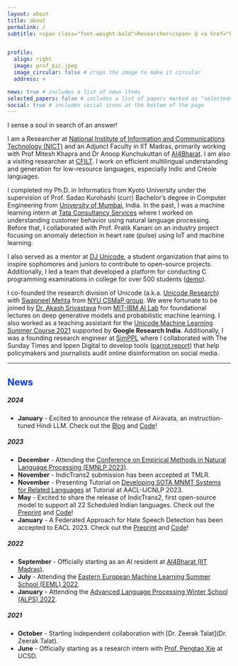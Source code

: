 ```yaml
---
layout: about
title: about
permalink: /
subtitle: <span class="font-weight-bold">Researcher</span> @ <a href="https://astrec.nict.go.jp/en/" target="_blank">NICT, Japan</a> • <span class="font-weight-bold">Adjunct Faculty</span> @ <a href="https://ai4bharat.org/" target="_blank">IIT Madras (AI4Bharat)</a>


profile:
  align: right
  image: prof_pic.jpeg
  image_circular: false # crops the image to make it circular
  address: >

news: true # includes a list of news items
selected_papers: false # includes a list of papers marked as "selected={true}"
social: true # includes social icons at the bottom of the page
---
```


I sense a soul in search of an answer!  

I am a Researcher at [National Institute of Information and Communications Technology (NICT)](https://astrec.nict.go.jp/en/) and an Adjunct Faculty in IIT Madras, primarily working with Prof Mitesh Khapra and Dr Anoop Kunchukuttan of [AI4Bharat](https://ai4bharat.org/). I am also a visiting researcher at [CFILT](https://www.cfilt.iitb.ac.in/). I work on efficient multilingual understanding and generation for low-resource languages, especially Indic and Creole languages.

I completed my Ph.D. in Informatics from Kyoto University under the supervision of Prof. Sadao Kurohashi (curr) Bachelor’s degree in Computer Engineering from [University of Mumbai](https://www.sfit.ac.in/), India. In the past, I was a machine learning intern at [Tata Consultancy Services](https://www.tcs.com/) where I worked on understanding customer behavior using natural language processing. Before that, I collaborated with Prof. Pratik Kanani on an industry project focusing on anomaly detection in heart rate (pulse) using IoT and machine learning.

I also served as a mentor at [DJ Unicode](https://www.djunicode.in/), a student organization that aims to inspire sophomores and juniors to contribute to open-source projects. Additionally, I led a team that developed a platform for conducting C programming examinations in college for over 500 students ([demo](https://www.youtube.com/watch?v=kn7lwJoYfuU)).

I co-founded the research division of Unicode (a.k.a. [Unicode Research](https://unicode-research.netlify.app/people/)) with [Swapneel Mehta](https://mehtaver.se/) from [NYU CSMaP group](https://csmapnyu.org/). We were fortunate to be joined by [Dr. Akash Srivastava](https://akashgit.github.io/) from [MIT-IBM AI Lab](https://mitibmwatsonailab.mit.edu/) for foundational lectures on deep generative models and probabilistic machine learning. I also worked as a teaching assistant for the [Unicode Machine Learning Summer Course 2021](https://djunicode.github.io/umlsc-2021/) supported by **Google Research India**. Additionally, I was a founding research engineer at [SimPPL](https://simppl.org/) where I collaborated with The Sunday Times and Ippen Digital to develop tools ([parrot.report](https://parrot.report/)) that help policymakers and journalists audit online disinformation on social media.

<hr>

<h2 style="color:#003BDE; margin-bottom:0.5em">News</h2>

##### 2024

- **January** - Excited to announce the release of Airavata, an instruction-tuned Hindi LLM. Check out the [Blog](https://ai4bharat.github.io/airavata) and [Code](https://github.com/AI4Bharat/IndicInstruct)!

##### 2023

- **December** - Attending the [Conference on Empirical Methods in Natural Language Processing (EMNLP 2023)](https://2023.emnlp.org/).
- **November** - IndicTrans2 submission has been accepted at TMLR.
- **November** - Presenting Tutorial on [Developing SOTA MNMT Systems for Related Languages](http://www.afnlp.org/conferences/ijcnlp2023/wp/program/accepted-tutorials/) at Tutorial at AACL-IJCNLP 2023.
- **May** - Excited to share the release of IndicTrans2, first open-source model to support all 22 Scheduled Indian languages. Check out the [Preprint](https://arxiv.org/abs/2305.16307) and [Code](https://github.com/AI4Bharat/IndicTrans2)!
- **January** - A Federated Approach for Hate Speech Detection has been accepted to EACL 2023. Check out the [Preprint](https://arxiv.org/abs/2302.09243) and [Code](https://github.com/jaygala24/fed-hate-speech)!

##### 2022

- **September** - Officially starting as an AI resident at [AI4Bharat (IIT Madras)](https://ai4bharat.org/).
- **July** - Attending the [Eastern European Machine Learning Summer School (EEML) 2022](https://www.eeml.eu/home).
- **January** - Attending the [Advanced Language Processing Winter School (ALPS) 2022](https://lig-alps.imag.fr/).

##### 2021

- **October** - Starting independent collaboration with [Dr. Zeerak Talat](Dr. Zeerak Talat).
- **June** - Officially starting as a research intern with [Prof. Pengtao Xie](https://sites.google.com/site/pengtaoxie2008) at UCSD.
